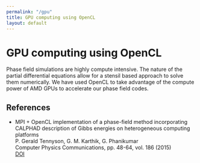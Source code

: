 ```yaml
---
permalink: "/gpu"
title: GPU computing using OpenCL
layout: default
---
```

# GPU computing using OpenCL

Phase field simulations are highly compute intensive. The nature of the partial differential equations allow for a stensil based approach to solve them numerically. We have used OpenCL to take advantage of the compute power of AMD GPUs to accelerate our phase field codes. 

## References

  * MPI + OpenCL implementation of a phase-field method incorporating CALPHAD description of Gibbs energies on heterogeneous computing platforms   
P. Gerald Tennyson, G. M. Karthik, G. Phanikumar   
Computer Physics Communications, pp. 48-64, vol. 186 (2015)   
[DOI](http://dx.doi.org/10.1016/j.cpc.2014.09.014)


